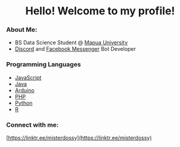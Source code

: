 <h1 align="center">Hello! Welcome to my profile!</h1>

### About Me:
- BS Data Science Student @ [Mapua University](https://www.mapua.edu.ph/)
- [Discord](https://discord.com) and [Facebook Messenger](https://www.messenger.com) Bot Developer

### Programming Languages
- [JavaScript](https://developer.mozilla.org/en-US/docs/Web/JavaScript)
- [Java](https://docs.oracle.com/javase/8/docs/technotes/guides/language/index.html)
- [Arduino](https://www.arduino.cc/reference/en/)
- [PHP](https://www.php.net/manual/en/intro-whatis.php)
- [Python](https://www.python.org/doc/essays/blurb/)
- [R](https://www.r-project.org/about.html)

### Connect with me:

[https://linktr.ee/misterdossy](https://linktr.ee/misterdossy)
